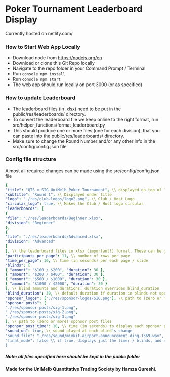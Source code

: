 # Poker Tournament Leaderboard Display

Currently hosted on netlify.com/

### How to Start Web App Locally

* Download node from https://nodejs.org/en
* Download or clone this Git Repo locally
* Navigate to the repo folder in your Command Prompt / Terminal
* Run ``` console npm install ```
* Run ``` console npm start ```
* The web app should run locally on port 3000 (or as specified)

### How to update Leaderboard
* The leaderboard files (in .xlsx) need to be put in the public/res/leaderboards/ directory.
* To convert the leaderboard file we keep online to the right format, run src/helper_functions/format_leaderboard.py
* This should produce one or more files (one for each division), that you can paste into the public/res/leaderboards/ directory.
* Make sure to change the Round Number and/or any other info in the src/config/config.json file

### Config file structure

Almost all required changes can be made using the src/config/config.json file

```yaml
{
"title": "QTS x SIG UniMelb Poker Tournament", \\ displayed on top of leaderboard
"subtitle": "Round 1", \\ Displayed under title
"logo": "./res/club-logos/logo2.png", \\ Club / Host Logo
"circular_logo": true, \\ Makes the Club / Host logo circular
"leaderboards": [
{
"file": "./res/leaderboards/Beginner.xlsx",
"division": "Beginner"
},
{
"file": "./res/leaderboards/Advanced.xlsx",
"division": "Advanced"
}
], \\ the leaderboard files in xlsx (important!) format. These can be generated using src/helper_functions/format_leaderboard.py
"participants_per_page": 11, \\ number of rows per page
"time_per_page": 10, \\ time (in seconds) per each page / slide
"blinds": [
{ "amount": "$100 / $200", "duration": 30 },
{ "amount": "$200 / $400", "duration": 30 },
{ "amount": "$500 / $1000", "duration": 30 },
{ "amount": "$1000 / $2000", "duration": 30 }
], \\ blind amounts and durations. duration overrides blind_duration
"blind_duration": 30, \\ default duration if duration in blinds not specified
"sponsor_logos": ["./res/sponsor-logos/SIG.png"], \\ path to (zero or more) sponsor logo files
"sponsor_posts": [
"./res/sponsor-posts/sig-1.png",
"./res/sponsor-posts/sig-2.png",
"./res/sponsor-posts/sig-3.png"
], \\ path to (zero or more) sponsor post files
"sponsor_post_time": 10, \\ time (in seconds) to display each sponsor post
"sound_on": true, \\ sound played at each blind's change
"sound_file": "./res/sound/mixkit-airport-announcement-ding-1569.wav", \\ path to sound file
"final_mode": false \\ if true, displays just the timer / blinds, and not the leaderboard
}
```

##### Note: all files apecified here should be kept in the public folder

#### Made for the UniMelb Quantitative Trading Society by Hamza Qureshi. 
